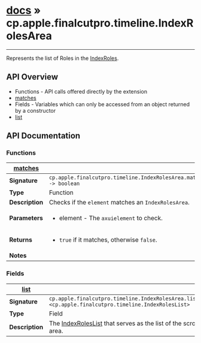 # [docs](index.md) » cp.apple.finalcutpro.timeline.IndexRolesArea
---

Represents the list of Roles in the [IndexRoles](cp.apple.finalcutpro.timeline.IndexRoles.md).

## API Overview
* Functions - API calls offered directly by the extension
 * [matches](#matches)
* Fields - Variables which can only be accessed from an object returned by a constructor
 * [list](#list)

## API Documentation

### Functions

| [matches](#matches)         |                                                                                     |
| --------------------------------------------|-------------------------------------------------------------------------------------|
| **Signature**                               | `cp.apple.finalcutpro.timeline.IndexRolesArea.matches(element) -> boolean`                                                                    |
| **Type**                                    | Function                                                                     |
| **Description**                             | Checks if the `element` matches an `IndexRolesArea`.                                                                     |
| **Parameters**                              | <ul><li>element	- The `axuielement` to check.</li></ul> |
| **Returns**                                 | <ul><li>`true` if it matches, otherwise `false`.</li></ul>          |
| **Notes**                                   | <ul></ul>                |

### Fields

| [list](#list)         |                                                                                     |
| --------------------------------------------|-------------------------------------------------------------------------------------|
| **Signature**                               | `cp.apple.finalcutpro.timeline.IndexRolesArea.list <cp.apple.finalcutpro.timeline.IndexRolesList>`                                                                    |
| **Type**                                    | Field                                                                     |
| **Description**                             | The [IndexRolesList](cp.apple.finalcutpro.timeline.IndexRolesList.md) that serves as the list of the scroll area.                                                                     |


